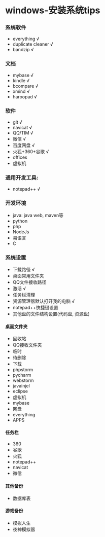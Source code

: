 # windows-安装系统tips

### 系统软件
+ everything √
+ duplicate cleaner √
+ bandzip √

### 文档
+ mybase √
+ kindle √
+ bcompare √
+ xmind √
+ haroopad √
### 软件
+ git √
+ navicat √
+ QQ/TIM √
+ 微信 √
+ 百度网盘 √
+ 火狐+360+谷歌 √
+ offices
+ 虚拟机

### 通用开发工具:
+ notepad++ √

### 开发环境
+ java: java web, maven等
+ python
+ php
+ NodeJs
+ 易语言
+ C

### 系统设置
+ 下载路径 √
+ 桌面常用文件夹
+ QQ文件接收路径
+ 激活 √
+ 任务栏清理
+ 资源管理器默认打开我的电脑 √
+ notepad++快捷键设置
+ 其他盘的文件结构设置(代码盘, 资源盘)

#### 桌面文件夹
+ 回收站
+ QQ接收文件夹
+ 临时
+ 待删除
+ 下载
+ phpstorm
+ pycharm
+ webstorm
+ javainjel
+ eclipse
+ 虚拟机
+ mybase
+ 网盘
+ everything
+ APPS



#### 任务栏
+ 360
+ 谷歌
+ 火狐
+ notepad++
+ navicat
+ 微信

#### 其他备份
+ 数据库表
#### 游戏备份
+ 模拟人生
+ 夜神模拟器